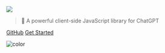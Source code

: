 <!-- _coverpage.md -->

<img class="logo" src="https://raw.githubusercontent.com/chatgptjs/chatgpt.js/main/media/images/chatgpt.js-logo-dark-mode-padded-7000x777.png">

> 🤖 A powerful client-side JavaScript library for ChatGPT

[GitHub](https://github.com/chatgptjs/chatgpt.js)
[Get Started](#importing-the-library)

<!-- background color -->

![color](black)
